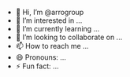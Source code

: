 - 👋 Hi, I’m @arrogroup
- 👀 I’m interested in ...
- 🌱 I’m currently learning ...
- 💞️ I’m looking to collaborate on ...
- 📫 How to reach me ...
- 😄 Pronouns: ...
- ⚡ Fun fact: ...

<!---
arrogroup/arrogroup is a ✨ special ✨ repository because its `README.md` (this file) appears on your GitHub profile.
You can click the Preview link to take a look at your changes.
--->
